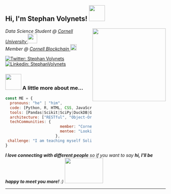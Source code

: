 <h2> Hi, I'm Stephan Volynets! <img src="https://media.giphy.com/media/mGcNjsfWAjY5AEZNw6/giphy.gif" width="50"></h2>
<img align='right' src="https://media2.giphy.com/media/YG9lBnjgkKsYk3NBHc/giphy.gif?cid=ecf05e471ia3icbz4ukwc5hjt6fo5yfk0la93aiaf7dphwna&ep=v1_gifs_search&rid=giphy.gif&ct=g" width="230">
<p><em>Data Science Student @ <a href="https://cis.cornell.edu">Cornell University </a> <img src="https://media.giphy.com/media/fYSnHlufseco8Fh93Z/giphy.gif" width="30"></br>Member @ <a href="https://www.cornellblockchain.org">Cornell Blockchain </a><img src="https://raw.githubusercontent.com/ErikThiart/cryptocurrency-icons/master/16/bitcoin.png" width="20"> 
</em></p>

[![Twitter: Stephan Volynets](https://img.shields.io/twitter/follow/mhsavage55?style=social)](https://twitter.com/mhsavage55)
[![Linkedin: StephanVolynets](https://img.shields.io/badge/stephan-volynets-blue?style=rounded-square&logo=Linkedin&logoColor=white&link=https://www.linkedin.com/in/stephan-volynets/)](https://linkedin.com/in/stephan-volynets)



### <img src="https://media.tenor.com/lNtmoshuUI8AAAAi/bahroo-hacker.gif" width="50"> A little more about me...  

```javascript
const ME = {
  pronouns: "he" | "him",
  code: [Python, R, HTML, CSS, JavaScript, SASS],
  tools: [Pandas|Scikit|SciPy|DuckDB|GGPLOT2, React, Express, Node, MongoDB],
  architecture: ["RESTful", "Object-Oriented", "Design System Pattern"],
  techCommunities: {
                        member: "Cornell Blockchain Analysis",
                        mentee: "Looking!"
                      },
 challenge: "I am teaching myself Solidity!"
}
```

<em><b>I love connecting with different people</b> so if you want to say <b>hi, I'll be happy to meet you more!</b> :)</em> <img src="https://media.tenor.com/22WB2DM3FuoAAAAi/piyueshmodi-curiouspiyuesh.gif" width="120" height="80">

---
